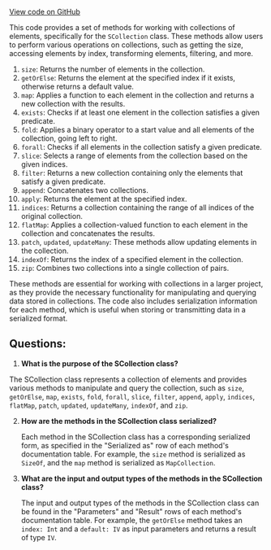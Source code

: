 [View code on GitHub](sigmastate-interpreterhttps://github.com/ScorexFoundation/sigmastate-interpreter/docs/spec/generated/SCollection_methods.tex)

This code provides a set of methods for working with collections of elements, specifically for the `SCollection` class. These methods allow users to perform various operations on collections, such as getting the size, accessing elements by index, transforming elements, filtering, and more.

1. `size`: Returns the number of elements in the collection.
2. `getOrElse`: Returns the element at the specified index if it exists, otherwise returns a default value.
3. `map`: Applies a function to each element in the collection and returns a new collection with the results.
4. `exists`: Checks if at least one element in the collection satisfies a given predicate.
5. `fold`: Applies a binary operator to a start value and all elements of the collection, going left to right.
6. `forall`: Checks if all elements in the collection satisfy a given predicate.
7. `slice`: Selects a range of elements from the collection based on the given indices.
8. `filter`: Returns a new collection containing only the elements that satisfy a given predicate.
9. `append`: Concatenates two collections.
10. `apply`: Returns the element at the specified index.
11. `indices`: Returns a collection containing the range of all indices of the original collection.
12. `flatMap`: Applies a collection-valued function to each element in the collection and concatenates the results.
13. `patch`, `updated`, `updateMany`: These methods allow updating elements in the collection.
14. `indexOf`: Returns the index of a specified element in the collection.
15. `zip`: Combines two collections into a single collection of pairs.

These methods are essential for working with collections in a larger project, as they provide the necessary functionality for manipulating and querying data stored in collections. The code also includes serialization information for each method, which is useful when storing or transmitting data in a serialized format.
## Questions: 
 1. **What is the purpose of the SCollection class?**

   The SCollection class represents a collection of elements and provides various methods to manipulate and query the collection, such as `size`, `getOrElse`, `map`, `exists`, `fold`, `forall`, `slice`, `filter`, `append`, `apply`, `indices`, `flatMap`, `patch`, `updated`, `updateMany`, `indexOf`, and `zip`.

2. **How are the methods in the SCollection class serialized?**

   Each method in the SCollection class has a corresponding serialized form, as specified in the "Serialized as" row of each method's documentation table. For example, the `size` method is serialized as `SizeOf`, and the `map` method is serialized as `MapCollection`.

3. **What are the input and output types of the methods in the SCollection class?**

   The input and output types of the methods in the SCollection class can be found in the "Parameters" and "Result" rows of each method's documentation table. For example, the `getOrElse` method takes an `index: Int` and a `default: IV` as input parameters and returns a result of type `IV`.